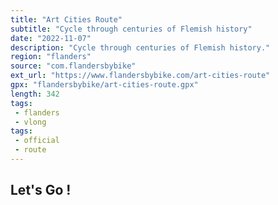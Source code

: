 ```yaml
---
title: "Art Cities Route"
subtitle: "Cycle through centuries of Flemish history"
date: "2022-11-07"
description: "Cycle through centuries of Flemish history."
region: "flanders"
source: "com.flandersbybike"
ext_url: "https://www.flandersbybike.com/art-cities-route"
gpx: "flandersbybike/art-cities-route.gpx"
length: 342
tags:
 - flanders
 - vlong
tags:
 - official
 - route
---
```


## Let's Go ! 


